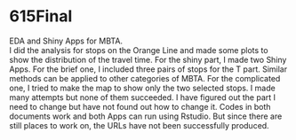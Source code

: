 # 615Final
EDA and Shiny Apps for MBTA.  
I did the analysis for stops on the Orange Line and made some plots to show the distribution of the travel time. 
For the shiny part, I made two Shiny Apps. For the brief one, I included three pairs of stops for the T part. Similar methods can be applied to other categories of MBTA. For the complicated one, I tried to make the map to show only the two selected stops. I made many attempts but none of them succeeded. 
I have figured out the part I need to change but have not found out how to change it. Codes in both documents work and both Apps can run using Rstudio. But since there are still places to work on, the URLs have not been successfully produced. 
